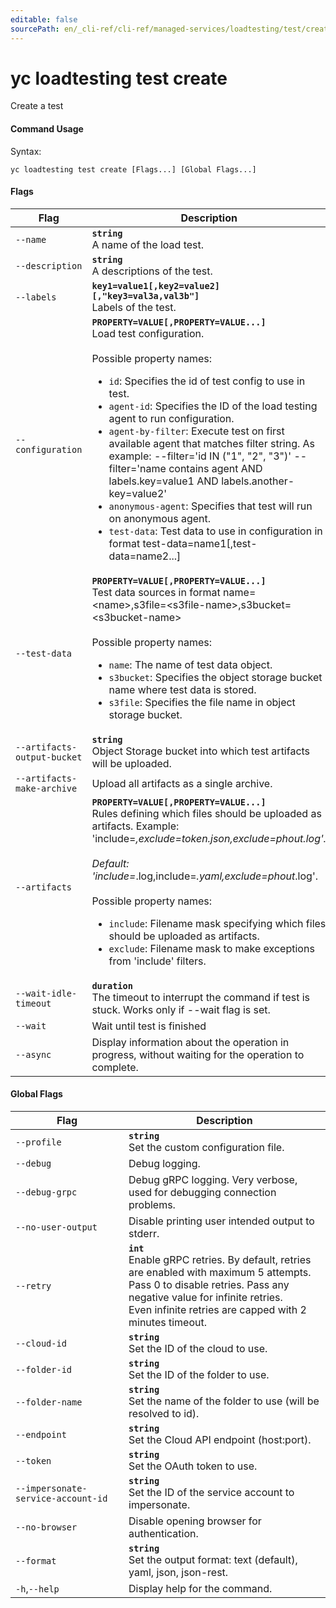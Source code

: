 ```yaml
---
editable: false
sourcePath: en/_cli-ref/cli-ref/managed-services/loadtesting/test/create.md
---
```


# yc loadtesting test create

Create a test

#### Command Usage

Syntax: 

`yc loadtesting test create [Flags...] [Global Flags...]`

#### Flags

| Flag | Description |
|----|----|
|`--name`|<b>`string`</b><br/>A name of the load test.|
|`--description`|<b>`string`</b><br/>A descriptions of the test.|
|`--labels`|<b>`key1=value1[,key2=value2][,"key3=val3a,val3b"]`</b><br/>Labels of the test.|
|`--configuration`|<b>`PROPERTY=VALUE[,PROPERTY=VALUE...]`</b><br/>Load test configuration.<br/><br/>Possible property names:<br/><ul> <li><code>id</code>:     Specifies the id of test config to use in test.</li> <li><code>agent-id</code>:     Specifies the ID of the load testing agent to run configuration.</li> <li><code>agent-by-filter</code>:     Execute test on first available agent that matches filter string. As example: --filter='id IN (&quot;1&quot;, &quot;2&quot;, &quot;3&quot;)' --filter='name contains agent AND labels.key=value1 AND labels.another-key=value2'</li> <li><code>anonymous-agent</code>:     Specifies that test will run on anonymous agent.</li> <li><code>test-data</code>:     Test data to use in configuration in format test-data=name1[,test-data=name2...]</li> </ul>|
|`--test-data`|<b>`PROPERTY=VALUE[,PROPERTY=VALUE...]`</b><br/>Test data sources in format name=\<name\>,s3file=\<s3file-name\>,s3bucket=\<s3bucket-name\><br/><br/>Possible property names:<br/><ul> <li><code>name</code>:     The name of test data object.</li> <li><code>s3bucket</code>:     Specifies the object storage bucket name where test data is stored.</li> <li><code>s3file</code>:     Specifies the file name in object storage bucket.</li> </ul>|
|`--artifacts-output-bucket`|<b>`string`</b><br/>Object Storage bucket into which test artifacts will be uploaded.|
|`--artifacts-make-archive`|Upload all artifacts as a single archive.|
|`--artifacts`|<b>`PROPERTY=VALUE[,PROPERTY=VALUE...]`</b><br/>Rules defining which files should be uploaded as artifacts. Example: 'include=*,exclude=token.json,exclude=phout.log'.<br/><br/>Default: 'include=*.log,include=*.yaml,exclude=phout*.log'.<br/><br/>Possible property names:<br/><ul> <li><code>include</code>:     Filename mask specifying which files should be uploaded as artifacts.</li> <li><code>exclude</code>:     Filename mask to make exceptions from 'include' filters.</li> </ul>|
|`--wait-idle-timeout`|<b>`duration`</b><br/>The timeout to interrupt the command if test is stuck. Works only if --wait flag is set.|
|`--wait`|Wait until test is finished|
|`--async`|Display information about the operation in progress, without waiting for the operation to complete.|

#### Global Flags

| Flag | Description |
|----|----|
|`--profile`|<b>`string`</b><br/>Set the custom configuration file.|
|`--debug`|Debug logging.|
|`--debug-grpc`|Debug gRPC logging. Very verbose, used for debugging connection problems.|
|`--no-user-output`|Disable printing user intended output to stderr.|
|`--retry`|<b>`int`</b><br/>Enable gRPC retries. By default, retries are enabled with maximum 5 attempts.<br/>Pass 0 to disable retries. Pass any negative value for infinite retries.<br/>Even infinite retries are capped with 2 minutes timeout.|
|`--cloud-id`|<b>`string`</b><br/>Set the ID of the cloud to use.|
|`--folder-id`|<b>`string`</b><br/>Set the ID of the folder to use.|
|`--folder-name`|<b>`string`</b><br/>Set the name of the folder to use (will be resolved to id).|
|`--endpoint`|<b>`string`</b><br/>Set the Cloud API endpoint (host:port).|
|`--token`|<b>`string`</b><br/>Set the OAuth token to use.|
|`--impersonate-service-account-id`|<b>`string`</b><br/>Set the ID of the service account to impersonate.|
|`--no-browser`|Disable opening browser for authentication.|
|`--format`|<b>`string`</b><br/>Set the output format: text (default), yaml, json, json-rest.|
|`-h`,`--help`|Display help for the command.|
